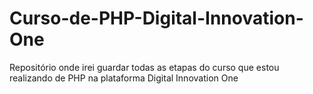 # Curso-de-PHP-Digital-Innovation-One
Repositório onde irei guardar todas as etapas do curso que estou realizando de PHP na plataforma Digital Innovation One  
